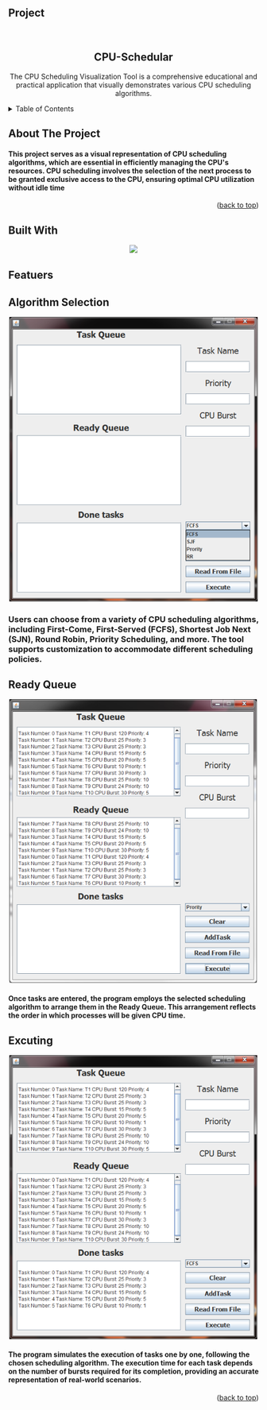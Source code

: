 ## Project

<br />

<div align="center">
  <h2 align="center">CPU-Schedular</h2>

  <p align="center">
    The CPU Scheduling Visualization Tool is a comprehensive educational and practical application that visually demonstrates various CPU scheduling algorithms.
  </p>
</div>

<details>
  <summary>Table of Contents</summary>
  <ol>
    <li>
      <a href="#about-the-project">About The Project</a>
      <ul>
        <li><a href="#built-with">Built With</a></li>
        <li><a href="#built-with">Featuers</a></li>
    </li>
    <li><a href="#license">License</a></li>
  </ol>
</details>
        
## About The Project



<h4>
  <p>
  This project serves as a visual representation of CPU scheduling algorithms, which are essential in efficiently managing the CPU's resources. CPU scheduling involves the selection of the next process to be granted exclusive access to the CPU, ensuring optimal CPU utilization without idle time
</h4>


<p align="right">(<a href="#Project">back to top</a>)</p>


## Built With

<p align="center">
  <a href="https://skillicons.dev">
    <img src="https://skillicons.dev/icons?i=java" />
  </a>
</p>






## Featuers

<h2>Algorithm Selection  </h2>
<p align="center">
<img src="https://github.com/404dn/CPU-Schedular/blob/master/Pictures/selecting%20algorithm.png" alt="drawing" width="500"/>
</p>

<h3>
  <p>
  Users can choose from a variety of CPU scheduling algorithms, including First-Come, First-Served (FCFS), Shortest Job Next (SJN), Round Robin, Priority Scheduling, and more. The tool supports customization to accommodate different scheduling policies.
</h3>




<h2>Ready Queue</h2>
<p align="center">
<img src="https://github.com/404dn/CPU-Schedular/blob/master/Pictures/ready%20qeue.png" alt="drawing" width="500"/>
</p>
<h4>
  <p>
  Once tasks are entered, the program employs the selected scheduling algorithm to arrange them in the Ready Queue. This arrangement reflects the order in which processes will be given CPU time.
</h4>



<h2>Excuting</h2>
<p align="center">
<img src="https://github.com/404dn/CPU-Schedular/blob/master/Pictures/excuting.png" alt="drawing" width="500"/>
</p>

<h4>
  <p>
  The program simulates the execution of tasks one by one, following the chosen scheduling algorithm. The execution time for each task depends on the number of bursts required for its completion, providing an accurate representation of real-world scenarios.
</h4>


<p align="right">(<a href="#Project">back to top</a>)</p>














